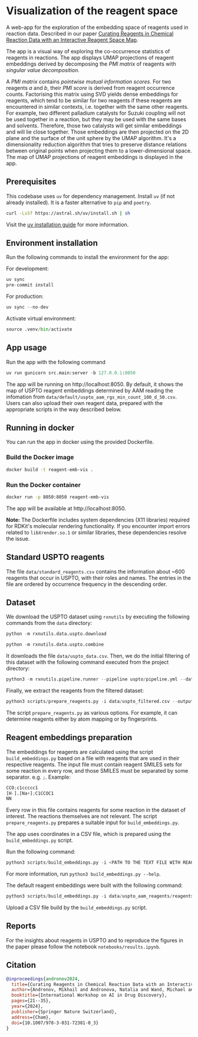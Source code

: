 # Visualization of the reagent space

A web-app for the exploration of the embedding space of reagents used in reaction data.
Described in our paper [Curating Reagents in Chemical Reaction Data with an Interactive Reagent Space Map](https://link.springer.com/chapter/10.1007/978-3-031-72381-0_3).

The app is a visual way of exploring the co-occurrence statistics of reagents in reactions.
The app displays UMAP projections of reagent embeddings derived by decomposing the _PMI matrix_ of reagents with _singular value decomposition._

A _PMI matrix_ contains _pointwise mutual information scores_. For two reagents _a_ and _b_, their _PMI score_ is derived from reagent occurrence counts.
Factorising this matrix using SVD yields dense embeddings for reagents, which tend to be similar for two reagents if these reagents are encountered
in similar contexts, i.e. together with the same other reagents. For example, two different palladium catalysts for Suzuki coupling will not be used together in a reaction, but they may be used with the same bases and solvents.
Therefore, those two catalysts will get similar embeddings and will lie close together. Those embeddings are then projected on the 2D plane and the surface of the unit sphere
by the UMAP algorithm. It's a dimensionality reduction algorithm that tries to preserve distance relations between original points when projecting them to a lower-dimensional space.
The map of UMAP projections of reagent embeddings is displayed in the app.

## Prerequisites
This codebase uses `uv` for dependency management. Install `uv` (if not already installed). It is a faster alternative to `pip` and `poetry`.
```bash
curl -LsSf https://astral.sh/uv/install.sh | sh
```
Visit the [uv installation guide](https://docs.astral.sh/uv/getting-started/installation/) for more information.

## Environment installation
Run the following commands to install the environment for the app:

For development:
```python
uv sync
pre-commit install
```

For production:
```python
uv sync --no-dev
```

Activate virtual environment:
```python
source .venv/bin/activate
```

## App usage
Run the app with the following command
```python
uv run gunicorn src.main:server -b 127.0.0.1:8050
```
The app will be running on http://localhost:8050. By default, it shows the map of USPTO reagent embeddings determined by AAM
reading the infomation from `data/default/uspto_aam_rgs_min_count_100_d_50.csv`.
Users can also upload their own reagent data, prepared with the appropriate scripts in the way described below.

## Running in docker
You can run the app in docker using the provided Dockerfile.

### Build the Docker image
```bash
docker build -t reagent-emb-vis .
```

### Run the Docker container
```bash
docker run -p 8050:8050 reagent-emb-vis
```

The app will be available at http://localhost:8050.

**Note:** The Dockerfile includes system dependencies (X11 libraries) required for RDKit's molecular rendering functionality. If you encounter import errors related to `libXrender.so.1` or similar libraries, these dependencies resolve the issue.

## Standard USPTO reagents
The file `data/standard_reagents.csv` contains the information about ~600 reagents that occur in USPTO, with their roles and names.
The entries in the file are ordered by occurrence frequency in the descending order.

## Dataset
We download the USPTO dataset using `rxnutils` by executing the following commands from the `data` directory:

```python
python -m rxnutils.data.uspto.download
```
```python
python -m rxnutils.data.uspto.combine
```

It downloads the file `data/uspto_data.csv`. Then, we do the initial filtering of this dataset with the following command executed from the project directory:
```python
python3 -m rxnutils.pipeline.runner --pipeline uspto/pipeline.yml --data data/uspto_data.csv --output data/uspto_filtered.csv
```

Finally, we extract the reagents from the filtered dataset:

```python
python3 scripts/prepare_reagents.py -i data/uspto_filtered.csv --output_dir uspto_aam_reagents -c ReactionSmiles --reagents aam --fragment_grouping cxsmiles --canonicalization remove_aam --n_jobs 9 --min_reagent_occurrences 1 --verbose
```
The script `prepare_reagents.py` as various options. For example, it can determine reagents either by atom mapping or by fingerprints.


## Reagent embeddings preparation
The embeddings for reagents are calculated using the script `build_embeddings.py` based on a file with reagents that are used in their respective reagents.
The input file must contain reagent SMILES sets for some reaction in every row, and those SMILES must be separated by some separator. e.g. `;`.
Example:

```python
CCO;c1ccccc1
[H-].[Na+];C1CCOC1
NN
```
Every row in this file contains reagents for some reaction in the dataset of interest. The reactions themselves are not relevant.
The script `prepare_reagents.py` prepares a suitable input for `build_embeddings.py`.

The app uses coordinates in a CSV file, which is prepared using the `build_embeddings.py` script.

Run the following command:
```python
python3 scripts/build_embeddings.py -i <PATH TO THE TEXT FILE WITH REAGENT SMILES> --standard data/standard_reagents.csv --min_count <MINIMAL OCCURENCE COUNT FOR REAGENTS TO BE CONSIDERED> -o <PATH TO THE OUTPUT CSV FILE> -d <DIMENSONALITY OF REAGENT EMBEDDINGS>
```
For more information, run `python3 build_embeddings.py --help`.

The default reagent embeddings were built with the following command:

```python
python3 scripts/build_embeddings.py -i data/uspto_aam_reagents/reagents-1128297.txt --standard data/standard_reagents.csv -d 50 -o data/uspto_aam_rgs_min_count_100_d_50.csv --min_count 100
```

Upload a CSV file build by the `build_embeddings.py` script.

## Reports

For the insights about reagents in USPTO and to reproduce the figures in the paper please follow the notebook `notebooks/results.ipynb`.

## Citation
```bibtex
@inproceedings{andronov2024,
  title={Curating Reagents in Chemical Reaction Data with an Interactive Reagent Space Map},
  author={Andronov, Mikhail and Andronova, Natalia and Wand, Michael and Schmidhuber, J{\"u}rgen and Clevert, Djork-Arn{\'e}},
  booktitle={International Workshop on AI in Drug Discovery},
  pages={21--35},
  year={2024},
  publisher={Springer Nature Switzerland},
  address={Cham},
  doi={10.1007/978-3-031-72381-0_3}
}
```
